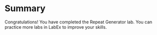 # Summary

Congratulations! You have completed the Repeat Generator lab. You can practice more labs in LabEx to improve your skills.

